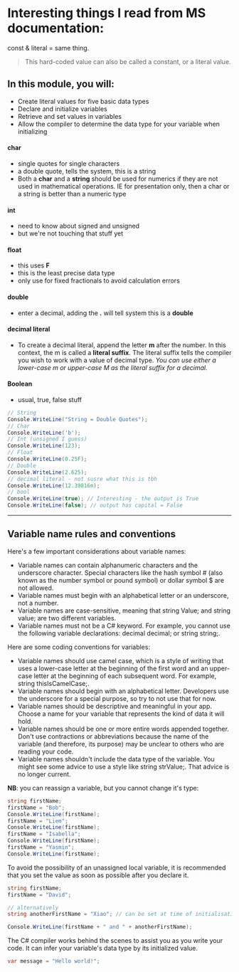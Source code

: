 # Interesting things I read from MS documentation: 

const & literal = same thing. 

> This hard-coded value can also be called a constant, or a literal value.

## In this module, you will:
- Create literal values for five basic data types
- Declare and initialize variables
- Retrieve and set values in variables
- Allow the compiler to determine the data type for your variable when initializing

#### char
- single quotes for single characters
- a double quote, tells the system, this is a string
- Both a **char** and a **string** should be used for numerics if they are not used in mathematical operations. IE for presentation only, then a char or a string is better than a numeric type 

#### int
- need to know about signed and unsigned 
- but we're not touching that stuff yet

#### float
- this uses **F**
- this is the least precise data type
- only use for fixed fractionals to avoid calculation errors

#### double
- enter a decimal, adding the **.** will tell system this is a **double**

#### decimal literal 
- To create a decimal literal, append the letter **m** after the number. In this context, the m is called a **literal suffix**. The literal suffix tells the compiler you wish to work with a value of decimal type. *You can use either a lower-case m or upper-case M as the literal suffix for a decimal.*

#### Boolean
- usual, true, false stuff

```csharp
// String 
Console.WriteLine("String = Double Quotes");
// Char
Console.WriteLine('b');
// Int (unsigned I guess)
Console.WriteLine(123);
// Float
Console.WriteLine(0.25F); 
// Double
Console.WriteLine(2.625);
// decimal literal - not susre what this is tbh
Console.WriteLine(12.39816m);
// bool
Console.WriteLine(true); // Interesting - the output is True
Console.WriteLine(false); // output has capital = False
```

---

## Variable name rules and conventions

Here's a few important considerations about variable names:

- Variable names can contain alphanumeric characters and the underscore character. Special characters like the hash symbol # (also known as the number symbol or pound symbol) or dollar symbol $ are not allowed.
- Variable names must begin with an alphabetical letter or an underscore, not a number.
- Variable names are case-sensitive, meaning that string Value; and string value; are two different variables.
- Variable names must not be a C# keyword. For example, you cannot use the following variable declarations: decimal decimal; or string string;.
  
Here are some coding conventions for variables:

- Variable names should use camel case, which is a style of writing that uses a lower-case letter at the beginning of the first word and an upper-case letter at the beginning of each subsequent word. For example, string thisIsCamelCase;.
- Variable names should begin with an alphabetical letter. Developers use the underscore for a special purpose, so try to not use that for now.
- Variable names should be descriptive and meaningful in your app. Choose a name for your variable that represents the kind of data it will hold.
- Variable names should be one or more entire words appended together. Don't use contractions or abbreviations because the name of the variable (and therefore, its purpose) may be unclear to others who are reading your code.
- Variable names shouldn't include the data type of the variable. You might see some advice to use a style like string strValue;. That advice is no longer current.

**NB**: you can reassign a variable, but you cannot change it's type: 

```csharp
string firstName;
firstName = "Bob";
Console.WriteLine(firstName);
firstName = "Liem";
Console.WriteLine(firstName);
firstName = "Isabella";
Console.WriteLine(firstName);
firstName = "Yasmin";
Console.WriteLine(firstName);
```

To avoid the possibility of an unassigned local variable, it is recommended that you set the value as soon as possible after you declare it.

```csharp
string firstName; 
firstName = "David"; 

// alternatively
string anotherFirstName = "Xiao"; // can be set at time of initialisation

Console.WriteLine(firstName + " and " + anotherFirstName);
```

The C# compiler works behind the scenes to assist you as you write your code. It can infer your variable's data type by its initialized value.

```csharp
var message = "Hello world!";
```



